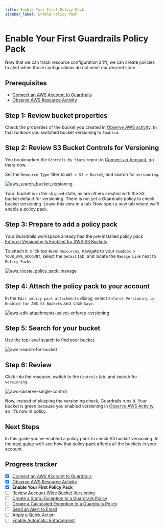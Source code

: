 ```yaml
---
title: Enable Your First Policy Pack
sidebar_label: Enable Policy Pack
---
```



# Enable Your First Guardrails Policy Pack

Now that we can track resource configuration drift, we can create policies to alert when those configurations do not meet our desired state. 

## Prerequisites

- [Connect an AWS Account to Guardrails](/guardrails/docs/getting-started/getting-started-aws/connect-an-account/)
- [Observe AWS Resource Activity](/guardrails/docs/getting-started/getting-started-aws/observe-aws-activity/)


## Step 1: Review bucket properties

Check the properties of the bucket you created in [Observe AWS activity](/guardrails/docs/getting-started/getting-started-aws/observe-aws-activity). In that runbook you switched bucket versioning to `Enabled`.

## Step 2: Review S3 Bucket Controls for Versioning

  
You bookmarked the `Controls by State` report in [Connect an Account](/guardrails/docs/getting-started/getting-started-aws/observe-aws-activity), go there now.

Set the `Resource Type` filter to `AWS > S3 > Bucket`, and search for `versioning`.
<p><img alt="aws_search_bucket_versioning" src="/images/docs/guardrails/getting-started/getting-started-aws/enable-policy-pack/aws-search-bucket-versioning.png"/></p>

Your  bucket is in the `skipped` state, as are others created with the S3 bucket default for versioning. There is not yet a Guardrails policy to check bucket versioning. Leave this view in a tab. Now open a new tab where we’ll enable a policy pack.

## Step 3: Prepare to add a policy pack

Your Guardrails workspace already has the pre-installed policy pack [Enforce Versioning Is Enabled for AWS S3 Buckets](https://hub.guardrails.turbot.com/policy-packs/aws_s3_enforce_versioning_is_enabled_for_buckets).

To attach it, click top-level `Resources`, navigate to your `Sandbox > YOUR_AWS_ACCOUNT`, select the `Detail` tab, and locate the `Manage Link` next to `Policy Packs`.
<p><img alt="aws_locate_policy_pack_manage" src="/images/docs/guardrails/getting-started/getting-started-aws/enable-policy-pack/aws-locate-policy-pack-manage.png"/></p>

## Step 4: Attach the policy pack to your account

In the `Edit policy pack attachments` dialog, select `Enforce Versioning is Enabled for AWS S3 Buckets` and  click `Save`.
<p><img alt="aws-edit-attachments-select-enforce-versioning" src="/images/docs/guardrails/getting-started/getting-started-aws/enable-policy-pack/aws-edit-attachments-select-enforce-versioning.png"/></p>

## Step 5: Search for your bucket

Use the top-level search to find your bucket.
<p><img alt="aws-search-for-bucket" src="/images/docs/guardrails/getting-started/getting-started-aws/enable-policy-pack/aws-search-for-bucket.png"/></p>

## Step 6: Review

Click into the resource, switch to the `Controls` tab, and search for `versioning`.
<p><img alt="aws-observe-single-control" src="/images/docs/guardrails/getting-started/getting-started-aws/enable-policy-pack/aws-observe-single-control.png"/></p>

Now, instead of skipping the versioning check, Guardrails runs it. Your bucket is green because you enabled versioning in [Observe AWS Activity](/guardrails/docs/getting-started/observe-aws-activity), so  it’s now in policy.

## Next Steps

In this guide you’ve enabled a policy pack to check S3 bucket versioning. In the [next guide](/guardrails/docs/getting-started/getting-started-aws/review-across-account) we’ll see how that policy pack affects all the buckets in your account.

  



## Progress tracker

- [x] [Connect an AWS Account to Guardrails](path)
- [x] [Observe AWS Resource Activity](path)
- [x] **Enable Your First Policy Pack**
- [ ] [Review Account-Wide Bucket Versioning](path)
- [ ] [Create a Static Exception to a Guardrails Policy](path)
- [ ] [Create a Calculated Exception to a Guardrails Policy](path)
- [ ] [Send an Alert to Email](path)
- [ ] [Apply a Quick Action](path)
- [ ] [Enable Automatic Enforcement](path)
